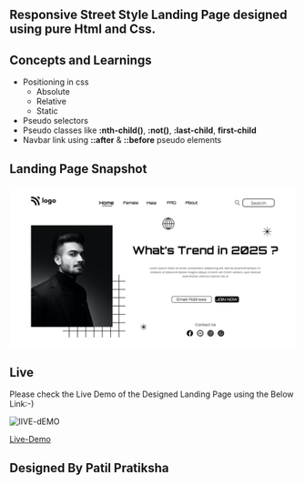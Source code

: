 ## Responsive Street Style Landing Page designed using pure Html and Css.

## Concepts and Learnings

- Positioning in css
    - Absolute
    - Relative
    - Static
- Pseudo selectors
- Pseudo classes like **:nth-child()**, **:not()**, **:last-child**, **first-child**
- Navbar link using **::after** & **::before** pseudo elements

## Landing Page Snapshot
![Snapshot](1.png)



## Live

Please check the Live Demo of the Designed Landing Page using the Below Link:-)

![lIVE-dEMO](https://img.shields.io/badge/Live_Demo-<COLOR>)

[Live-Demo]([https://whatstrendin2025.netlify.app/)

## Designed By Patil Pratiksha
